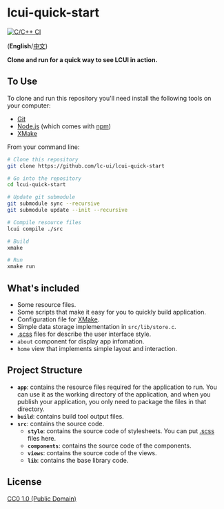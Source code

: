 # lcui-quick-start

[![C/C++ CI](https://github.com/lcui-dev/lcui-quick-start/actions/workflows/ccpp.yml/badge.svg)](https://github.com/lcui-dev/lcui-quick-start/actions/workflows/ccpp.yml)

(**English**/[中文](README.zh-cn.md))

**Clone and run for a quick way to see LCUI in action.**

## To Use

To clone and run this repository you'll need install the following tools on your computer:

- [Git](https://git-scm.com)
- [Node.js](https://nodejs.org/en/download/) (which comes with [npm](http://npmjs.com))
- [XMake](https://xmake.io/)

From your command line:

```bash
# Clone this repository
git clone https://github.com/lc-ui/lcui-quick-start

# Go into the repository
cd lcui-quick-start

# Update git submodule
git submodule sync --recursive
git submodule update --init --recursive

# Compile resource files
lcui compile ./src

# Build
xmake

# Run
xmake run
```

## What's included

- Some resource files.
- Some scripts that make it easy for you to quickly build application.
- Configuration file for [XMake](https://xmake.io/).
- Simple data storage implementation in `src/lib/store.c`.
- [.scss](https://sass-lang.com/guide) files for describe the user interface style.
- `about` component for display app infomation.
- `home` view that implements simple layout and interaction.

## Project Structure

- **`app`**: contains the resource files required for the application to run. You can use it as the working directory of the application, and when you publish your application, you only need to package the files in that directory.
- **`build`**: contains build tool output files.
- **`src`**: contains the source code.
  - **`style`**: contains the source code of stylesheets. You can put [.scss](https://sass-lang.com/guide) files here.
  - **`components`**: contains the source code of the components.
  - **`views`**: contains the source code of the views.
  - **`lib`**: contains the base library code.

## License

[CC0 1.0 (Public Domain)](LICENSE.md)
